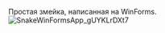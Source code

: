 Простая змейка, написанная на WinForms.
![SnakeWinFormsApp_gUYKLrDXt7](https://github.com/Zoron87/SnakeWinForms/assets/29422098/f6b1f0c4-a8d3-4072-8aa8-dda5bcd9943c)
